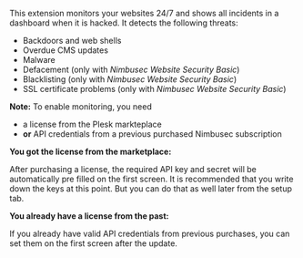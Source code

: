 This extension monitors your websites 24/7 and shows all incidents in a dashboard when it is hacked. It detects the following threats:

- Backdoors and web shells
- Overdue CMS updates
- Malware
- Defacement (only with _Nimbusec Website Security Basic_)
- Blacklisting (only with _Nimbusec Website Security Basic_)
- SSL certificate problems (only with _Nimbusec Website Security Basic_)

**Note:** To enable monitoring, you need 

- a license from the Plesk markteplace
- **or** API credentials from a previous purchased Nimbusec subscription


**You got the license from the marketplace:**

After purchasing a license, the required API key and secret will be automatically pre filled on the first screen. It is recommended that you write down the keys at this point. But you can do that as well later from the setup tab.

**You already have a license from the past:**

If you already have valid API credentials from previous purchases, you can set them on the first screen after the update.